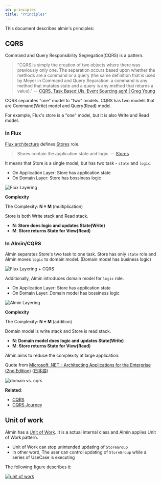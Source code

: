```yaml
---
id: principles
title: "Principles"
---
```


This document describes almin's principles:

## CQRS

Command and Query Responsibility Segregation(CQRS) is a pattern.

> "CQRS is simply the creation of two objects where there was previously only one. The separation occurs based upon whether the methods are a command or a query (the same definition that is used by Meyer in Command and Query Separation: a command is any method that mutates state and a query is any method that returns a value)."
> -- [CQRS, Task Based UIs, Event Sourcing agh! | Greg Young](http://codebetter.com/gregyoung/2010/02/16/cqrs-task-based-uis-event-sourcing-agh/ "CQRS, Task Based UIs, Event Sourcing agh! | Greg Young")

CQRS separates "one" model to "two" models.
CQRS has two models that are Command(Write) model and Query(Read) model.

For example, Flux's store is a "one" model, but it is also Write and Read model. 

### In Flux

[Flux architecture](https://facebook.github.io/flux/ "Flux") defines [Stores](https://facebook.github.io/flux/docs/in-depth-overview/#stores "Stores") role.

> Stores contain the application state and logic. 
> -- [Stores](https://facebook.github.io/flux/docs/in-depth-overview/#stores "Stores")

It means that Store is a single model, but has two task - `state` and `logic`.

- On Application Layer: Store has application state
- On Domain Layer: Store has bossiness logic

![Flux Layering](/docs/assets/flux-layer.png)

**Complexity**

The Complexity: **N × M** (multiplication)

Store is both Write stack and Read stack.

- **N**: **Store does logic and updates State(Write)**
- **M**: **Store returns State for View(Read)**

### In Almin/CQRS

Almin separates Store's two task to one task.
Store has only `state` role and Almin moves `logic` to domain model.
(Domain model has business logic)

![Flux Layering + CQRS](/docs/assets/flux-layer-cqrs.png)

Additionally, Almin introduces domain model for `logic` role.

- On Application Layer: Store has application state
- On Domain Layer: Domain model has bossiness logic

![Almin Layering](/docs/assets/almin-layer.png)

**Complexity**

The Complexity: **N + M** (addition)

Domain model is write stack and Store is read stack.

- **N**: **Domain model does logic and updates State(Write)**
- **M**: **Store returns State for View(Read)**

Almin aims to reduce the complexity at large application.

<!-- textlint-disable -->

Quote from [Microsoft .NET - Architecting Applications for the Enterprise (2nd Edition)](https://www.amazon.com/dp/0735685355/ "Microsoft .NET - Architecting Applications for the Enterprise (2nd Edition)") ([日本語](https://www.amazon.co.jp/dp/B00ZQZ8JNE/))

<!-- textlint-enable -->

![domain vs. cqrs](/docs/assets/domain-cqrs.png)

**Related**:

- [CQRS](https://martinfowler.com/bliki/CQRS.html "CQRS")
- [CQRS Journey](https://docs.microsoft.com/en-us/previous-versions/msp-n-p/jj554200(v=pandp.10) "CQRS Journey")

## Unit of work

Almin has a [Unit of Work](https://martinfowler.com/eaaCatalog/unitOfWork.html "Unit of Work").
It is a actual internal class and Almin applies Unit of Work pattern.

- Unit of Work can stop unintended updating of `StoreGroup`
- In other word, The user can control updating of `StoreGroup` while a series of UseCase is executing 

The following figure describes it:

[![unit of work](/docs/assets/almin-unit-of-work.png)][unit-of-work]

[unit-of-work]: http://www.nomnoml.com/#view/%23padding%3A%2010%0A%0A%5BUseCase%7C%0A%20%20%20%20%5BUseCase%20Executor%20A%7C%0A%20%20%20%20%20%20%20%20%5B%3Cusecase%3EChild%20UseCase%5D%0A%20%20%20%20%5D%20--%3E%20%5BUseCase%20Executor%20B%5D%0A%20%20%20%20%5BUseCase%20Executor%20B%7C%0A%20%20%20%20%20%20%20%20%5B%3Cusecase%3EUseCase%5D%0A%20%20%20%20%5D%0A%5D%0A%5BUnit%20of%20Work%7C%0A%20%20%20%20%5BCommitments%7C%0A%20%20%20%20%20%20%20%20%5BDispatched%20Payload%5D%0A%20%20%20%20%20%20%20%20%5BSystem%20Payload%5D%0A%20%20%20%20%5D%0A%5D%0A%5BStoreGroup%7C%0A%20%20%20%20%5BStore%5D%0A%20%20%20%20%5B%3Cnote%3Eif%20any%20store%20is%20change%2C%20it%20emit%20changed%5D%0A%5D%0A%5BUseCase%5D%20payload%20--%3E%20%5BLifeCycleEventHub%7C%0A%09%5BDispatcher%5D%0A%5D%0A%5BUseCase%5D%20payload%20--%3E%20%5B%3Creadonly%3EUnit%20of%20Work%5D%0A%5BUnit%20of%20Work%5D%20%3Ctransaction%20event%3E%20--%3E%20%5BLifeCycleEventHub%5D%0A%5BUnit%20of%20Work%5D%20Commitment%20--%3E%20%5BStoreGroup%5D%20%0A%5BStoreGroup%5D%20changes%20--%3E%20%5BLifeCycleEventHub%5D%0A%5BLifeCycleEventHub%5D%20%3C-%20%5BContext%5D%0A
